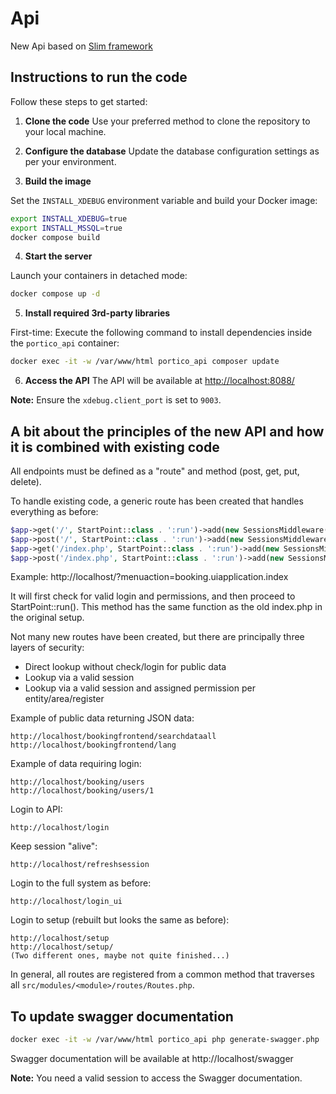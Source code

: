 # Api

New Api based on [Slim framework](https://www.slimframework.com/)

## Instructions to run the code

Follow these steps to get started:

1. **Clone the code**
Use your preferred method to clone the repository to your local machine.

2. **Configure the database**
Update the database configuration settings as per your environment.

3. **Build the image**

Set the `INSTALL_XDEBUG` environment variable and build your Docker image:

```bash
export INSTALL_XDEBUG=true
export INSTALL_MSSQL=true
docker compose build
```

4. **Start the server**

Launch your containers in detached mode:

```bash
docker compose up -d
```

5. **Install required 3rd-party libraries**

First-time: Execute the following command to install dependencies inside the `portico_api` container:

```bash
docker exec -it -w /var/www/html portico_api composer update
```

6. **Access the API**
The API will be available at [http://localhost:8088/](http://localhost:8088/)

**Note:** Ensure the `xdebug.client_port` is set to `9003`.


## A bit about the principles of the new API and how it is combined with existing code

All endpoints must be defined as a "route" and method (post, get, put, delete).

To handle existing code, a generic route has been created that handles everything as before:

```php
$app->get('/', StartPoint::class . ':run')->add(new SessionsMiddleware($app->getContainer()));
$app->post('/', StartPoint::class . ':run')->add(new SessionsMiddleware($app->getContainer()));
$app->get('/index.php', StartPoint::class . ':run')->add(new SessionsMiddleware($app->getContainer()));
$app->post('/index.php', StartPoint::class . ':run')->add(new SessionsMiddleware($app->getContainer()));
```

Example:
http://localhost/?menuaction=booking.uiapplication.index

It will first check for valid login and permissions, and then proceed to StartPoint::run().
This method has the same function as the old index.php in the original setup.

Not many new routes have been created, but there are principally three layers of security:

- Direct lookup without check/login for public data
- Lookup via a valid session
- Lookup via a valid session and assigned permission per entity/area/register

Example of public data returning JSON data:

    http://localhost/bookingfrontend/searchdataall
    http://localhost/bookingfrontend/lang

Example of data requiring login:

    http://localhost/booking/users
    http://localhost/booking/users/1

Login to API:

    http://localhost/login

Keep session "alive":

    http://localhost/refreshsession

Login to the full system as before:

    http://localhost/login_ui

Login to setup (rebuilt but looks the same as before):

    http://localhost/setup
    http://localhost/setup/
    (Two different ones, maybe not quite finished...)

In general, all routes are registered from a common method that traverses all ```src/modules/<module>/routes/Routes.php```.

## To update swagger documentation
```bash
docker exec -it -w /var/www/html portico_api php generate-swagger.php
```
Swagger documentation will be available at http://localhost/swagger

 **Note:** You need a valid session to access the Swagger documentation.